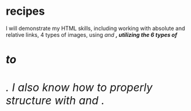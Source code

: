 # recipes

I will demonstrate my HTML skills, including working with absolute and relative links, 4 types of images, using <em> and <strong>, utilizing the 6 types of <h1> to <h6>. I also know how to properly structure with <head> and <body>.